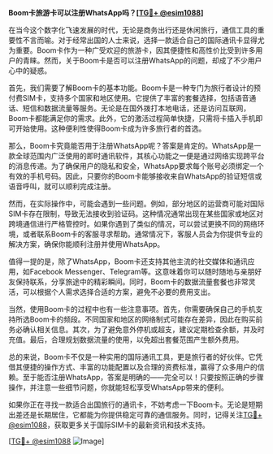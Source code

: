**Boom卡旅游卡可以注册WhatsApp吗？[[TG💪+ @esim1088](https://t.me/s/esim1088)]**

在当今这个数字化飞速发展的时代，无论是商务出行还是休闲旅行，通信工具的重要性不言而喻。对于经常出国的人士来说，选择一款适合自己的国际通讯卡显得尤为重要。Boom卡作为一种广受欢迎的旅游卡，因其便捷性和高性价比受到许多用户的青睐。然而，关于Boom卡是否可以注册WhatsApp的问题，却成了不少用户心中的疑惑。

首先，我们需要了解Boom卡的基本功能。Boom卡是一种专门为旅行者设计的预付费SIM卡，支持多个国家和地区使用。它提供了丰富的套餐选择，包括语音通话、短信和数据流量等服务。无论是在国外拨打本地电话，还是访问互联网，Boom卡都能满足你的需求。此外，它的激活过程简单快捷，只需将卡插入手机即可开始使用。这种便利性使得Boom卡成为许多旅行者的首选。

那么，Boom卡究竟能否用于注册WhatsApp呢？答案是肯定的。WhatsApp是一款全球范围内广泛使用的即时通讯软件，其核心功能之一便是通过网络实现跨平台的消息传递。为了确保用户的隐私和安全，WhatsApp要求每个账号必须绑定一个有效的手机号码。因此，只要你的Boom卡能够接收来自WhatsApp的验证短信或语音呼叫，就可以顺利完成注册。

然而，在实际操作中，可能会遇到一些问题。例如，部分地区的运营商可能对国际SIM卡存在限制，导致无法接收到验证码。这种情况通常出现在某些国家或地区对跨境通信进行严格管控时。如果你遇到了类似的情况，可以尝试更换不同的网络环境，或者联系Boom卡的客服寻求帮助。通常情况下，客服人员会为你提供专业的解决方案，确保你能顺利注册并使用WhatsApp。

值得一提的是，除了WhatsApp，Boom卡还支持其他主流的社交媒体和通讯应用，如Facebook Messenger、Telegram等。这意味着你可以随时随地与亲朋好友保持联系，分享旅途中的精彩瞬间。同时，Boom卡的数据流量套餐也非常灵活，可以根据个人需求选择合适的方案，避免不必要的费用支出。

当然，使用Boom卡的过程中也有一些注意事项。首先，你需要确保自己的手机支持所选Boom卡的频段。不同国家和地区的网络制式可能存在差异，因此在购买前务必确认相关信息。其次，为了避免意外停机或超支，建议定期检查余额，并及时充值。最后，合理规划数据流量的使用，以免超出套餐范围产生额外费用。

总的来说，Boom卡不仅是一种实用的国际通讯工具，更是旅行者的好伙伴。它凭借其便捷的操作方式、丰富的功能配置以及合理的资费标准，赢得了众多用户的信赖。至于能否注册WhatsApp，答案是明确的——完全可以！只要按照正确的步骤操作，并注意一些细节问题，你就能轻松享受WhatsApp带来的便利。

如果你正在寻找一款适合出国旅行的通讯卡，不妨考虑一下Boom卡。无论是短期出差还是长期居住，它都能为你提供稳定可靠的通信服务。同时，记得关注[TG💪+ @esim1088](https://t.me/s/esim1088)，获取更多关于国际SIM卡的最新资讯和技术支持。

[[TG💪+ @esim1088](https://t.me/s/esim1088) ![Image](https://i.postimg.cc/4NQfJmqS/Snipaste-2025-05-13-00-14-12.png)]